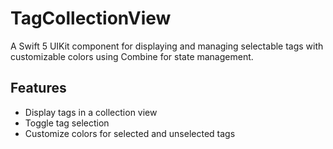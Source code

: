 # TagCollectionView

A Swift 5 UIKit component for displaying and managing selectable tags with customizable colors using Combine for state management.

## Features

- Display tags in a collection view
- Toggle tag selection
- Customize colors for selected and unselected tags


